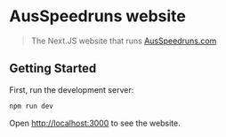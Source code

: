 # AusSpeedruns website

> The Next.JS website that runs [AusSpeedruns.com](https://ausspeedruns.com)

## Getting Started

First, run the development server:

```bash
npm run dev
```

Open [http://localhost:3000](http://localhost:3000) to see the website.
